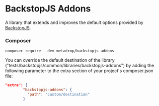 # BackstopJS Addons
A library that extends and improves the default options provided by [BackstopJS](https://github.com/garris/BackstopJS).

### Composer

``composer require --dev metadrop/backstopjs-addons``

You can override the default destination of the library ("tests/backstopjs/common/libraries/backstopjs-addons") by adding the following parameter to the extra section 
of your project's composer.json file:

```json
"extra": {
        "backstopjs-addons": {
          "path": "custom/destination"  
        }
``` 
    